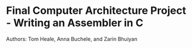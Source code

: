 # Final Computer Architecture Project - Writing an Assembler in C
Authors: Tom Heale, Anna Buchele, and Zarin Bhuiyan
